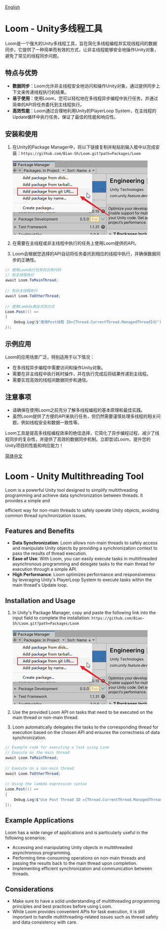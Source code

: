 <a id="chinese">[English](#english)</a>

# Loom - Unity多线程工具

Loom是一个强大的Unity多线程工具，旨在简化多线程编程并实现线程间的数据同步。它提供了一种简单而有效的方式，让非主线程能够安全地操作Unity对象，避免了常见的线程同步问题。

## 特点与优势

- **数据同步**：Loom允许非主线程安全地访问和操作Unity对象，通过提供同步上下文来传递线程执行的结果。
- **易于使用**：使用Loom，您可以轻松地在多线程异步编程中执行任务，并通过简单的API将任务委托到主线程执行。
- **高效性能**：Loom通过合理地利用Unity的PlayerLoop System，在主线程的Update循环中执行任务，保证了最佳的性能和响应性。

## 安装和使用

1. 在Unity的Package Manager中，将以下链接复制并粘贴到输入框中以完成安装：``https://github.com/Bian-Sh/Loom.git?path=Packages/Loom``
   
   ![安装](Packages/Loom/Documentation~/images/install.png)

2. 在需要在主线程或非主线程中执行的任务上使用Loom提供的API。

3. Loom会根据您选择的API自动将任务委托到相应的线程中执行，并确保数据同步的正确性。

```csharp
// 使用Loom执行任务的示例代码
// 到主线程执行
await Loom.ToMainThread;

// 到非主线程执行
await Loom.ToOtherThread;

// 使用Lambda表达式的方式
Loom.Post(() =>
{
    Debug.Log($"使用Post线程 ID={Thread.CurrentThread.ManagedThreadId}");
});
```

## 示例应用

Loom的应用场景广泛，特别适用于以下情况：

- 在多线程异步编程中需要访问和操作Unity对象。
- 需要在非主线程中执行耗时操作，并在执行完成后将结果传递到主线程。
- 需要实现高效的线程间数据同步和通信。

## 注意事项

- 请确保在使用Loom之前充分了解多线程编程的基本原理和最佳实践。
- 虽然Loom提供了方便的API来执行任务，但仍然需要谨慎处理多线程的相关问题，例如线程安全和数据一致性等。

Loom工具是提高多线程编程效率的绝佳选择，它简化了异步编程过程，减少了线程同步的复杂性，并提供了高效的数据同步机制。立即尝试Loom，提升您的Unity项目的性能和响应能力！

<a id="english">[简体中文](#chinese)</a>

# Loom - Unity Multithreading Tool

Loom is a powerful Unity tool designed to simplify multithreading programming and achieve data synchronization between threads. It provides a simple and

 efficient way for non-main threads to safely operate Unity objects, avoiding common thread synchronization issues.

## Features and Benefits

- **Data Synchronization**: Loom allows non-main threads to safely access and manipulate Unity objects by providing a synchronization context to pass the results of thread execution.
- **Ease of Use**: With Loom, you can easily execute tasks in multithreaded asynchronous programming and delegate tasks to the main thread for execution through a simple API.
- **High Performance**: Loom optimizes performance and responsiveness by leveraging Unity's PlayerLoop System to execute tasks within the main thread's Update loop.

## Installation and Usage

1. In Unity's Package Manager, copy and paste the following link into the input field to complete the installation: ``https://github.com/Bian-Sh/Loom.git?path=Packages/Loom``
   
   ![Installation](Packages/Loom/Documentation~/images/install.png)

2. Use the provided Loom API on tasks that need to be executed on the main thread or non-main thread.

3. Loom automatically delegates the tasks to the corresponding thread for execution based on the chosen API and ensures the correctness of data synchronization.

```csharp
// Example code for executing a task using Loom
// Execute on the main thread
await Loom.ToMainThread;

// Execute on a non-main thread
await Loom.ToOtherThread;

// Using the lambda expression syntax
Loom.Post(() =>
{
    Debug.Log($"Use Post Thread ID ={Thread.CurrentThread.ManagedThreadId}");
});
```

## Example Applications

Loom has a wide range of applications and is particularly useful in the following scenarios:

- Accessing and manipulating Unity objects in multithreaded asynchronous programming.
- Performing time-consuming operations on non-main threads and passing the results back to the main thread upon completion.
- Implementing efficient synchronization and communication between threads.

## Considerations

- Make sure to have a solid understanding of multithreading programming principles and best practices before using Loom.
- While Loom provides convenient APIs for task execution, it is still important to handle multithreading-related issues such as thread safety and data consistency with care.
